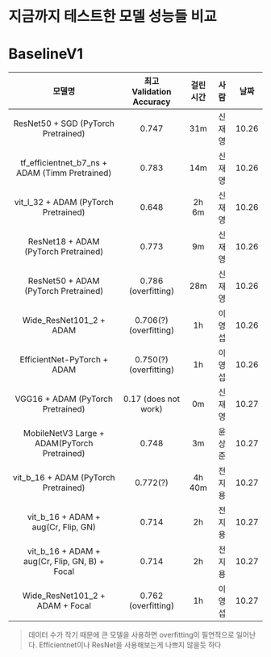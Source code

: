 # 지금까지 테스트한 모델 성능들 비교

# BaselineV1

|                     모델명                     | 최고 Validation Accuracy | 걸린 시간 |  사람  | 날짜  |
| :--------------------------------------------: | :----------------------: | :-------: | :----: | :---: |
|      ResNet50 + SGD (PyTorch Pretrained)       |          0.747           |    31m    | 신재영 | 10.26 |
| tf_efficientnet_b7_ns + ADAM (Timm Pretrained) |          0.783           |    14m    | 신재영 | 10.26 |
|      vit_l_32 + ADAM (PyTorch Pretrained)      |          0.648           |   2h 6m   | 신재영 | 10.26 |
|     ResNet18 + ADAM  (PyTorch Pretrained)      |          0.773           |    9m     | 신재영 | 10.26 |
|     ResNet50 + ADAM  (PyTorch Pretrained)      |   0.786 (overfitting)    |    28m    | 신재영 | 10.26 |
|     Wide_ResNet101_2 + ADAM       |   0.706(?) (overfitting)    |    1h    | 이영섭 | 10.26 |
|     EfficientNet-PyTorch + ADAM       |   0.750(?) (overfitting)    |    1h    | 이영섭 | 10.26 |
|       VGG16 + ADAM (PyTorch Pretrained)        |   0.17 (does not work)   |    0m     | 신재영 | 10.27 |
|  MobileNetV3 Large + ADAM(PyTorch Pretrained)  |         0.748            |    3m     | 윤상준 | 10.27 |
|      vit_b_16 + ADAM (PyTorch Pretrained)      |         0.772(?)         |  4h 40m   | 전지용 | 10.27 |
|      vit_b_16 + ADAM + aug(Cr, Flip, GN)       |         0.714            |    2h     | 전지용 | 10.27 |
| vit_b_16 + ADAM + aug(Cr, Flip, GN, B) + Focal |         0.714            |    2h     | 전지용 | 10.27 |
| Wide_ResNet101_2 + ADAM + Focal |         0.762 (overfitting)     |    1h     | 이영섭 | 10.27 |
> 데이터 수가 작기 때문에 큰 모델을 사용하면 overfitting이 필연적으로 일어난다. Efficientnet이나 ResNet을 사용해보는게 나쁘지 않을듯 하다
